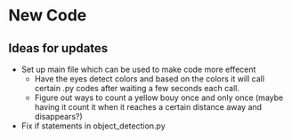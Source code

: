 # New Code

## Ideas for updates
  - Set up main file which can be used to make code more effecent
     - Have the eyes detect colors and based on the colors it will call certain .py codes after waiting a few seconds each call.
     - Figure out ways to count a yellow bouy once and only once (maybe having it count it when it reaches a certain distance away and disappears?)
  - Fix if statements in object_detection.py
